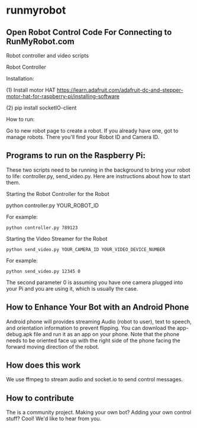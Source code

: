 # runmyrobot

<h2> Open Robot Control Code For Connecting to RunMyRobot.com </h2>

Robot controller and video scripts


Robot Controller

Installation:

(1) Install motor HAT
https://learn.adafruit.com/adafruit-dc-and-stepper-motor-hat-for-raspberry-pi/installing-software

(2) pip install socketIO-client


How to run:

Go to new robot page to create a robot. If you already have one, got to manage robots. There you'll find your Robot ID and Camera ID.

<h2> Programs to run on the Raspberry Pi: </h2>

These two scripts need to be running in the background to bring your robot to life: controller.py, send_video.py. Here are instructions about how to start them.

Starting the Robot Controller for the Robot

python controller.py YOUR_ROBOT_ID

For example:

```python controller.py 789123```




Starting the Video Streamer for the Robot


```python send_video.py YOUR_CAMERA_ID YOUR_VIDEO_DEVICE_NUMBER```

For example:

```python send_video.py 12345 0```

The second parameter 0 is assuming you have one camera plugged into your Pi and you are using it, which is usually the case.




<h2> How to Enhance Your Bot with an Android Phone </h2>

Android phone will provides streaming Audio (robot to user), text to speech, and orientation information to prevent flipping. You can download the app-debug.apk file and run it as an app on your phone. Note that the phone needs to be oriented face up with the right side of the phone facing the forward moving direction of the robot.



<h2> How does this work </h2>

We use ffmpeg to stream audio and socket.io to send control messages.

<h2> How to contribute </h2>

The is a community project. Making your own bot? Adding your own control stuff? Cool! We'd like to hear from you.


